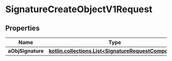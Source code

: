 
# SignatureCreateObjectV1Request

## Properties
| Name | Type | Description | Notes |
| ------------ | ------------- | ------------- | ------------- |
| **aObjSignature** | [**kotlin.collections.List&lt;SignatureRequestCompound&gt;**](SignatureRequestCompound.md) |  |  |



